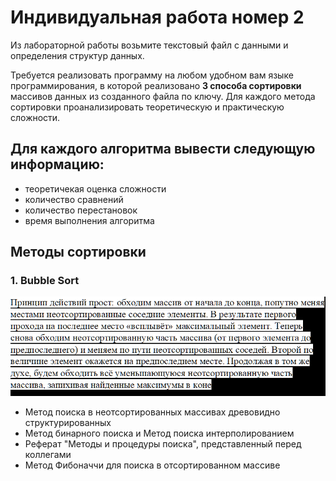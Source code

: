 # Индивидуальная работа номер 2

Из лабораторной работы возьмите текстовый файл с данными и определения структур данных.

Требуется реализовать программу на любом удобном вам языке программирования, в которой реализовано __3 способа сортировки__ массивов данных из созданного файла по ключу. 
Для каждого метода сортировки проанализировать теоретическую и практическую сложности.

## Для каждого алгоритма вывести следующую информацию:

* теоретичекая оценка сложности
* количество сравнений
* количество перестановок
* время выполнения алгоритма

## Методы сортировки

### 1. __Bubble Sort__
![img_2.png](img_2.png)
* Метод поиска в неотсортированных массивах древовидно структурированных
* Метод бинарного поиска и Метод поиска интерполированием
* Реферат "Методы и процедуры поиска", представленный перед коллегами
* Метод Фибоначчи для поиска в отсортированном массиве

